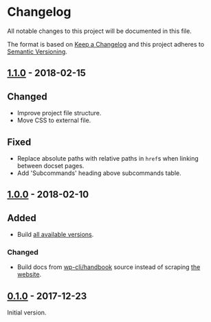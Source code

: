 # Changelog

All notable changes to this project will be documented in this file.

The format is based on [Keep a Changelog](http://keepachangelog.com/)
and this project adheres to [Semantic Versioning](http://semver.org/).

## [1.1.0](https://github.com/ptrkcsk/wp-cli-dash-docset-generator/compare/v1.0.0...v1.1.0) - 2018-02-15

## Changed

- Improve project file structure.
- Move CSS to external file.

## Fixed

- Replace absolute paths with relative paths in `href`s when linking between docset pages.
- Add 'Subcommands' heading above subcommands table.

## [1.0.0](https://github.com/ptrkcsk/wp-cli-dash-docset-generator/compare/v0.1.0...v1.0.0) - 2018-02-10

## Added

- Build [all available versions](https://github.com/wp-cli/handbook/releases).

### Changed

- Build docs from [wp-cli/handbook](https://github.com/wp-cli/handbook) source instead of scraping [the website](https://developer.wordpress.org/cli/commands/).

## [0.1.0](https://github.com/ptrkcsk/wp-cli-dash-docset-generator/tree/v0.1.0) - 2017-12-23

Initial version.
